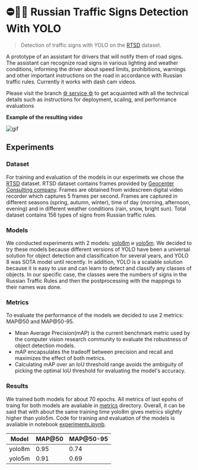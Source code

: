 # ⛔️🚗🚦 Russian Traffic Signs Detection With YOLO

> Detection of traffic signs with YOLO on the [RTSD](https://www.kaggle.com/datasets/watchman/rtsd-dataset) dataset.

A prototype of an assistant for drivers that will notify them of road signs. The assistant can recognize road signs in various lighting and weather conditions, informing the driver about speed limits, prohibitions, warnings and other important instructions on the road in accordance with Russian traffic rules. Currently it works with dash cam videos.

Please visit the branch [⚙️ service ⚙️](https://github.com/Aillustrate/traffic-sign-detection/tree/service) to get acquainted with all the technical details such as instructions for deployment, scaling, and performance evaluations

**Example of the resulting video**

![gif](demo/example_video.gif)

## Experiments

### Dataset

For training and evaluation of the models in our experimets we chose the [RTSD](https://www.kaggle.com/datasets/watchman/rtsd-dataset) dataset. RTSD dataset contains frames provided by [Geocenter Consulting company](http://geocenter-consulting.ru). Frames are obtained from widescreen digital video recorder which captures 5 frames per second. Frames are captured in different seasons (spring, autumn, winter), time of day (morning, afternoon, evening) and in different weather conditions (rain, snow, bright sun). Total dataset contains 156 types of signs from Russian traffic rules.

### Models

We conducted experiments with 2 models: [yolo8m](https://github.com/ultralytics/ultralytics) и [yolo5m](https://github.com/ultralytics/yolov5). We decided to try these models because different versions of YOLO have been a universal solution for object detection and classification for several years, and YOLO 8 was SOTA model until recently. In addition, YOLO is a scalable solution because it is easy to use and can learn to detect and classify any classes of objects. In our specific case, the classes were the numbers of signs in the Russian Traffic Rules and then the postprocessing with the mappings to their names was done.

### Metrics
To evaluate the performance of the models we decided to use 2 metrics: MAP@50 and MAP@50-95.

- Mean Average Precision(mAP) is the current benchmark metric used by the computer vision research community to evaluate the robustness of object detection models.
- mAP encapsulates the tradeoff between precision and recall and maximizes the effect of both metrics.
- Calculating mAP over an IoU threshold range avoids the ambiguity of picking the optimal IoU threshold for evaluating the model's accuracy.

### Results

We trained both models for about 70 epochs. All metrics of last epohs of traing for both models are avaliable in [metrics](metrics) directory. Overall, it can be said that with about the same training time yolo8m gives metrics slightly higher than yolo5m. Code for training and evaluation of the models is avaliable in notebook [experiments.ipynb](experiments.ipynb).


| Model  | MAP@50 | MAP@50-95 |
| ------ | ------ | --------- |
| yolo8m |  0.95  |   0.74    |
| yolo5m |  0.91  |   0.69    |
